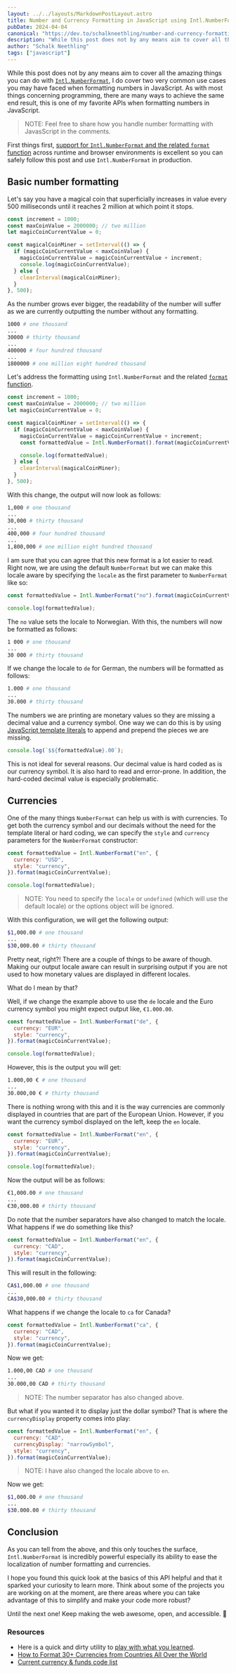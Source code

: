 ```yaml
---
layout: ../../layouts/MarkdownPostLayout.astro
title: Number and Currency Formatting in JavaScript using Intl.NumberFormat
pubDate: 2024-04-04
canonical: "https://dev.to/schalkneethling/number-and-currency-formatting-in-javascript-using-intlnumberformat-46og"
description: "While this post does not by any means aim to cover all the amazing things you can do with Intl.NumberFormat, I do cover two very common use cases you may have faced when formatting numbers in JavaScript."
author: "Schalk Neethling"
tags: ["javascript"]
---
```


While this post does not by any means aim to cover all the amazing things you can do with [`Intl.NumberFormat`](https://developer.mozilla.org/en-US/docs/Web/JavaScript/Reference/Global_Objects/Intl/NumberFormat/NumberFormat), I do cover two very common use cases you may have faced when formatting numbers in JavaScript. As with most things concerning programming, there are many ways to achieve the same end result, this is one of my favorite APIs when formatting numbers in JavaScript.

> NOTE: Feel free to share how you handle number formatting with JavasScript in the comments.

First things first, [support for `Intl.NumberFormat` and the related `format` function](https://developer.mozilla.org/en-US/docs/Web/JavaScript/Reference/Global_Objects/Intl/NumberFormat/format#browser_compatibility) across runtime and browser environments is excellent so you can safely follow this post and use `Intl.NumberFormat` in production.

## Basic number formatting

Let's say you have a magical coin that superficially increases in value every 500 milliseconds until it reaches 2 million at which point it stops.

```js
const increment = 1000;
const maxCoinValue = 2000000; // two million
let magicCoinCurrentValue = 0;

const magicalCoinMiner = setInterval(() => {
  if (magicCoinCurrentValue < maxCoinValue) {
    magicCoinCurrentValue = magicCoinCurrentValue + increment;
    console.log(magicCoinCurrentValue);
  } else {
    clearInterval(magicalCoinMiner);
  }
}, 500);
```

As the number grows ever bigger, the readability of the number will suffer as we are currently outputting the number without any formatting.

```bash
1000 # one thousand
...
30000 # thirty thousand
...
400000 # four hundred thousand
...
1800000 # one million eight hundred thousand
```

Let's address the formatting using `Intl.NumberFormat` and the related [`format` function](https://developer.mozilla.org/en-US/docs/Web/JavaScript/Reference/Global_Objects/Intl/NumberFormat/format).

```js
const increment = 1000;
const maxCoinValue = 2000000; // two million
let magicCoinCurrentValue = 0;

const magicalCoinMiner = setInterval(() => {
  if (magicCoinCurrentValue < maxCoinValue) {
    magicCoinCurrentValue = magicCoinCurrentValue + increment;
    const formattedValue = Intl.NumberFormat().format(magicCoinCurrentValue);

    console.log(formattedValue);
  } else {
    clearInterval(magicalCoinMiner);
  }
}, 500);
```

With this change, the output will now look as follows:

```bash
1,000 # one thousand
...
30,000 # thirty thousand
...
400,000 # four hundred thousand
...
1,800,000 # one million eight hundred thousand
```

I am sure that you can agree that this new format is a lot easier to read. Right now, we are using the default `NumberFormat` but we can make this locale aware by specifying the `locale` as the first parameter to `NumberFormat` like so:

```js
const formattedValue = Intl.NumberFormat("no").format(magicCoinCurrentValue);

console.log(formattedValue);
```

The `no` value sets the locale to Norwegian. With this, the numbers will now be formatted as follows:

```bash
1 000 # one thousand
...
30 000 # thirty thousand
```

If we change the locale to `de` for German, the numbers will be formatted as follows:

```bash
1.000 # one thousand
...
30.000 # thirty thousand
```

The numbers we are printing are monetary values so they are missing a decimal value and a currency symbol. One way we can do this is by using [JavaScript template literals](https://developer.mozilla.org/en-US/docs/Web/JavaScript/Reference/Template_literals) to append and prepend the pieces we are missing.

```js
console.log(`$${formattedValue}.00`);
```

This is not ideal for several reasons. Our decimal value is hard coded as is our currency symbol. It is also hard to read and error-prone. In addition, the hard-coded decimal value is especially problematic.

## Currencies

One of the many things `NumberFormat` can help us with is with currencies. To get both the currency symbol and our decimals without the need for the template literal or hard coding, we can specify the `style` and `currency` parameters for the `NumberFormat` constructor:

```js
const formattedValue = Intl.NumberFormat("en", {
  currency: "USD",
  style: "currency",
}).format(magicCoinCurrentValue);

console.log(formattedValue);
```

> NOTE: You need to specify the `locale` or `undefined` (which will use the default locale) or the options object will be ignored.

With this configuration, we will get the following output:

```bash
$1,000.00 # one thousand
...
$30,000.00 # thirty thousand
```

Pretty neat, right?! There are a couple of things to be aware of though. Making our output locale aware can result in surprising output if you are not used to how monetary values are displayed in different locales.

What do I mean by that?

Well, if we change the example above to use the `de` locale and the Euro currency symbol you might expect output like, `€1.000.00`.

```js
const formattedValue = Intl.NumberFormat("de", {
  currency: "EUR",
  style: "currency",
}).format(magicCoinCurrentValue);

console.log(formattedValue);
```

However, this is the output you will get:

```bash
1.000,00 € # one thousand
...
30.000,00 € # thirty thousand
```

There is nothing wrong with this and it is the way currencies are commonly displayed in countries that are part of the European Union. However, if you want the currency symbol displayed on the left, keep the `en` locale.

```js
const formattedValue = Intl.NumberFormat("en", {
  currency: "EUR",
  style: "currency",
}).format(magicCoinCurrentValue);

console.log(formattedValue);
```

Now the output will be as follows:

```bash
€1,000.00 # one thousand
...
€30,000.00 # thirty thousand
```

Do note that the number separators have also changed to match the locale. What happens if we do something like this?

```js
const formattedValue = Intl.NumberFormat("en", {
  currency: "CAD",
  style: "currency",
}).format(magicCoinCurrentValue);
```

This will result in the following:

```bash
CA$1,000.00 # one thousand
...
CA$30,000.00 # thirty thousand
```

What happens if we change the locale to `ca` for Canada?

```js
const formattedValue = Intl.NumberFormat("ca", {
  currency: "CAD",
  style: "currency",
}).format(magicCoinCurrentValue);
```

Now we get:

```bash
1.000,00 CAD # one thousand
...
30.000,00 CAD # thirty thousand
```

> NOTE: The number separator has also changed above.

But what if you wanted it to display just the dollar symbol? That is where the `currencyDisplay` property comes into play:

```js
const formattedValue = Intl.NumberFormat("en", {
  currency: "CAD",
  currencyDisplay: "narrowSymbol",
  style: "currency",
}).format(magicCoinCurrentValue);
```

> NOTE: I have also changed the locale above to `en`.

Now we get:

```bash
$1,000.00 # one thousand
...
$30.000.00 # thirty thousand
```

## Conclusion

As you can tell from the above, and this only touches the surface, `Intl.NumberFormat` is incredibly powerful especially its ability to ease the localization of number formatting and currencies.

I hope you found this quick look at the basics of this API helpful and that it sparked your curiosity to learn more. Think about some of the projects you are working on at the moment, are there areas where you can take advantage of this to simplify and make your code more robust?

Until the next one! Keep making the web awesome, open, and accessible. 🙏

### Resources

- Here is a quick and dirty utility to [play with what you learned](https://codepen.io/schalkneethling/pen/ZEZvMYM).
- [How to Format 30+ Currencies from Countries All Over the World](https://fastspring.com/blog/how-to-format-30-currencies-from-countries-all-over-the-world/)
- [Current currency & funds code list](https://en.wikipedia.org/wiki/ISO_4217#List_of_ISO_4217_currency_codes)
